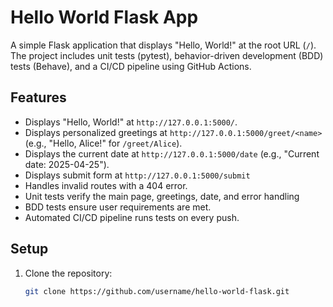 # Hello World Flask App

A simple Flask application that displays "Hello, World!" at the root URL (`/`). The project includes unit tests (pytest), behavior-driven development (BDD) tests (Behave), and a CI/CD pipeline using GitHub Actions.

## Features
- Displays "Hello, World!" at `http://127.0.0.1:5000/`.
- Displays personalized greetings at `http://127.0.0.1:5000/greet/<name>` (e.g., "Hello, Alice!" for `/greet/Alice`).
- Displays the current date at `http://127.0.0.1:5000/date` (e.g., "Current date: 2025-04-25").
- Displays submit form at `http://127.0.0.1:5000/submit`
- Handles invalid routes with a 404 error.
- Unit tests verify the main page, greetings, date, and error handling
- BDD tests ensure user requirements are met.
- Automated CI/CD pipeline runs tests on every push.

## Setup
1. Clone the repository:
   ```bash
   git clone https://github.com/username/hello-world-flask.git